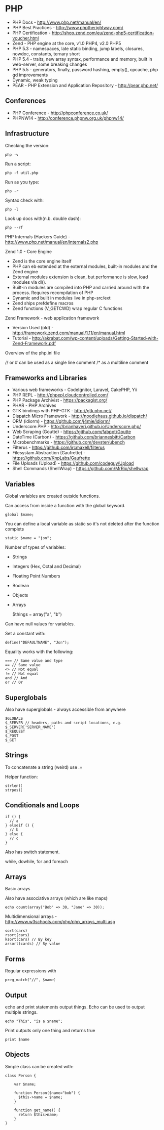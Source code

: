PHP
===

* PHP Docs - http://www.php.net/manual/en/
* PHP Best Practices - http://www.phptherightway.com/
* PHP Certification - http://shop.zend.com/eu/zend-php5-certification-voucher.html
* Zend - PHP engine at the core, v1.0 PHP4, v2.0 PHP5
* PHP 5.3 - namespaces, late static binding, jump labels, closures, nowdoc, constants, ternary short
* PHP 5.4 - traits, new array syntax, performance and memory, built in web-server, some breaking changes
* PHP 5.5 - generators, finally, password hashing, empty(), opcache, php gd improvements
* Dynamic, weak typing
* PEAR - PHP Extension and Application Repository - http://pear.php.net/

Conferences
-----------

* PHP Conference - http://phpconference.co.uk/
* PHPNW14 - http://conference.phpnw.org.uk/phpnw14/

Infrastructure
--------------

Checking the version:

    php -v
    
Run a script:

    php -f util.php

Run as you type:

    php -r

Syntax check with:

    php -l
    
Look up docs with(n.b. double dash):

    php --rf
    
PHP Internals (Hackers Guide) - http://www.php.net/manual/en/internals2.php

Zend 1.0 - Core Engine
* Zend is the core engine itself 
* PHP can eb extended at the external modules, built-in modules and the Zend engine
* External modules extension is clean, but performance is slow, load modules via dl().  
* Built-in modules are compiled into PHP and carried around with the process.  Requires recompilation of PHP
* Dynamic and built in modules live in php-src/ext
* Zend ships prefdefine macros
* Zend functions (V_GETCWD) wrap regular C functions

Zend Framework - web application framework
* Version Used (old) - http://framework.zend.com/manual/1.11/en/manual.html
* Tutorial - http://akrabat.com/wp-content/uploads/Getting-Started-with-Zend-Framework.pdf

Overview of the php.ini file    

// or # can be used as a single line comment
/* as a multiline comment

Frameworks and Libraries
------------------------

* Various web frameworks - CodeIgnitor, Laravel, CakePHP, Yii
* PHP REPL - http://phpepl.cloudcontrolled.com/
* PHP Package Archivist - https://packagist.org/
* PHAR - PHP Archives
* GTK bindings with PHP-GTK - http://gtk.php.net/
* Dispatch Micro Framework - http://noodlehaus.github.io/dispatch/
* ORM (idiorm)  - https://github.com/j4mie/idiorm/
* Underscore.PHP - http://brianhaveri.github.io/Underscore.php/
* Web Scraping (Goutte) - https://github.com/fabpot/Goutte
* DateTime (Carbon) - https://github.com/briannesbitt/Carbon
* Microbenchmarks - https://github.com/devster/ubench
* Filterus - https://github.com/ircmaxell/filterus
* Filesystam Abstraction (Gaufrette) - https://github.com/KnpLabs/Gaufrette
* File Uploads (Upload) - https://github.com/codeguy/Upload
* Shell Commands (ShellWrap) - https://github.com/MrRio/shellwrap

Variables
---------

Global variables are created outside functions.

Can access from inside a function with the global keyword.

    global $name;
    
You can define a local variable as static so it's not deleted after the function complets

    static $name = "jon";

Number of types of variables:
* Strings
* Integers (Hex, Octal and Decimal)
* Floating Point Numbers
* Boolean
* Objects
* Arrays 

    $things = array("a", "b")

Can have null values for variables.

Set a constant with:

    define("DEFAULTNAME", "Jon");

Equality works with the following:

    === // Same value and type
    == // Same value
    <> // Not equal
    != // Not equal
    and // And
    or // Or

Superglobals
------------

Also have superglobals - always accessible from anywhere

    $GLOBALS
    $_SERVER // headers, paths and script locations, e.g. $_SERVER['SERVER_NAME']
    $_REQUEST
    $_POST
    $_GET
    
Strings
-------

To concatenate a string (weird) use .=

Helper function:

    strlen()
    strpos()

Conditionals and Loops
----------------------

    if () {
      // a
    } elseif () {
      // b
    } else {
      // c
    }

Also has switch statement.

while, dowhile, for and foreach

Arrays
------

Basic arrays

Also have associative arrays (which are like maps)

    echo count(array("Bob" => 30, "Jane" => 30));

Multidimensional arrays - http://www.w3schools.com/php/php_arrays_multi.asp

    sort(cars)
    rsort(cars)
    ksort(cars) // By key
    arsort(cards) // By value

Forms
-----

Regular expressions with

    preg_match("//", $name)



Output
------

echo and print statements output things.  Echo can be used to output multiple strings.

    echo "This", "is a $name";
    
Print outputs only one thing and returns true

    print $name

Objects
-------

Simple class can be created with:

    class Person {
        
        var $name;
        
        function Person($name="bob") {
          $this->name = $name;
        }
        
        function get_name() {
          return $this>name;
        }
    }
  
    
